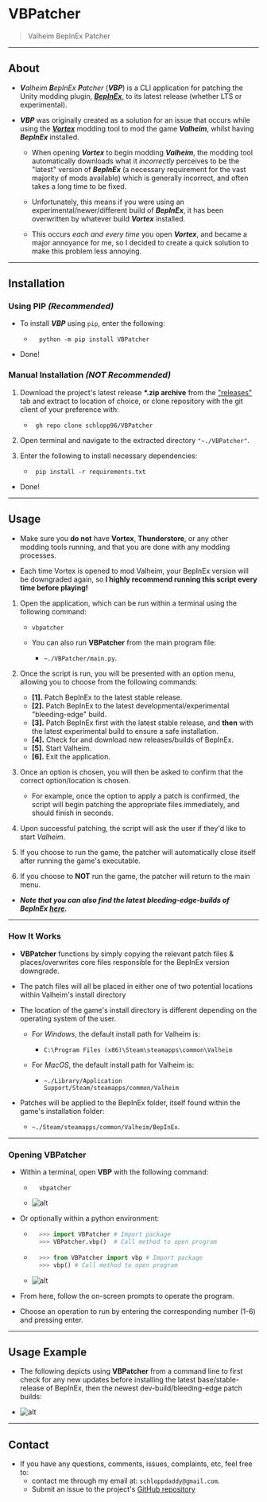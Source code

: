 # VBPatcher

> Valheim BepInEx Patcher

---

## About

- _**V**alheim **B**epInEx **P**atcher_ (_**VBP**_) is a CLI application for patching the Unity modding plugin, [_**BepInEx**_](https://github.com/BepInEx/BepInEx), to its latest release (whether LTS or experimental).

- _**VBP**_ was originally created as a solution for an issue that occurs while using the [**_Vortex_**](https://www.nexusmods.com/site/mods/1) modding tool to mod the game _**Valheim**_, whilst having _**BepInEx**_ installed.

  - When opening **_Vortex_** to begin modding **_Valheim_**, the modding tool automatically downloads what it _incorrectly_ perceives to be the "latest" version of _**BepInEx**_ (a necessary requirement for the vast majority of mods available) which is generally incorrect, and often takes a long time to be fixed.

  - Unfortunately, this means if you were using an experimental/newer/different build of _**BepInEx**_, it has been overwritten by whatever build _**Vortex**_ installed.

  - This occurs _each and every time_ you open _**Vortex**_, and became a major annoyance for me, so I decided to create a quick solution to make this problem less annoying.

---

## Installation

### **Using PIP** _(Recommended)_

- To install _**VBP**_ using `pip`, enter the following:

  - ```shell
      python -m pip install VBPatcher
    ```

- Done!

### **Manual Installation** _(**NOT** Recommended)_

1. Download the project's latest release **\*.zip archive** from the ["releases"](https://github.com/schlopp96/VBPatcher/releases) tab and extract to location of choice, or clone repository with the git client of your preference with:

   - ```shell
      gh repo clone schlopp96/VBPatcher
     ```

2. Open terminal and navigate to the extracted directory `"~./VBPatcher"`.

3. Enter the following to install necessary dependencies:

   - ```shell
      pip install -r requirements.txt
     ```

- Done!

---

## Usage

- Make sure you **do not** have **Vortex**, **Thunderstore**, or any other modding tools running, and that you are done with any modding processes.

- Each time Vortex is opened to mod Valheim, your BepInEx version will be downgraded again, so **I highly recommend running this script every time before playing!**

1. Open the application, which can be run within a terminal using the following command:

   - ```shell
     vbpatcher
     ```

   - You can also run **VBPatcher** from the main program file:
     - `~./VBPatcher/main.py`.

2. Once the script is run, you will be presented with an option menu, allowing you to choose from the following commands:

   - **[1].** Patch BepInEx to the latest stable release.
   - **[2].** Patch BepInEx to the latest developmental/experimental "bleeding-edge" build.
   - **[3].** Patch BepInEx first with the latest stable release, and **then** with the latest experimental build to ensure a safe installation.
   - **[4].** Check for and download new releases/builds of BepInEx.
   - **[5].** Start Valheim.
   - **[6].** Exit the application.

3. Once an option is chosen, you will then be asked to confirm that the correct option/location is chosen.

   - For example, once the option to apply a patch is confirmed, the script will begin patching the appropriate files immediately, and should finish in seconds.

4. Upon successful patching, the script will ask the user if they'd like to start _Valheim_.

5. If you choose to run the game, the patcher will automatically close itself after running the game's executable.

6. If you choose to **NOT** run the game, the patcher will return to the main menu.

- **_Note that you can also find the latest bleeding-edge-builds of BepInEx [here](https://builds.bepis.io/projects/bepinex_be)._**

---

### How It Works

- **VBPatcher** functions by simply copying the relevant patch files & places/overwrites core files responsible for the BepInEx version downgrade.

- The patch files will all be placed in either one of two potential locations within Valheim's install directory

- The location of the game's install directory is different depending on the operating system of the user.

  - For _Windows_, the default install path for Valheim is:

    - `C:\Program Files (x86)\Steam\steamapps\common\Valheim`

  - For _MacOS_, the default install path for Valheim is:
    - `~./Library/Application Support/Steam/steamapps/common/Valheim`

- Patches will be applied to the BepInEx folder, itself found within the game's installation folder:
  - `~./Steam/steamapps/common/Valheim/BepInEx`.

---

### Opening **VBPatcher**

- Within a terminal, open **VBP** with the following command:

  - ```shell
      vbpatcher
    ```

  - ![alt](./assets/open_example.gif)

- Or optionally within a python environment:

  - ```python
      >>> import VBPatcher # Import package
      >>> VBPatcher.vbp()  # Call method to open program
    ```

  - ```python
      >>> from VBPatcher import vbp # Import package
      >>> vbp() # Call method to open program
    ```

  - ![alt](./assets/open_in_python_example.gif)

- From here, follow the on-screen prompts to operate the program.
- Choose an operation to run by entering the corresponding number (1-6) and pressing enter.

---

## Usage Example

- The following depicts using **VBPatcher** from a command line to first check for any new updates before installing the latest base/stable-release of BepInEx, then the newest dev-build/bleeding-edge patch builds:

- ![alt](./assets/usage_example.gif)

---

## Contact

- If you have any questions, comments, issues, complaints, etc, feel free to:
  - contact me through my email at: `schloppdaddy@gmail.com`.
  - Submit an issue to the project's [GitHub repository](https://github.com/schlopp96/VBPatcher)
